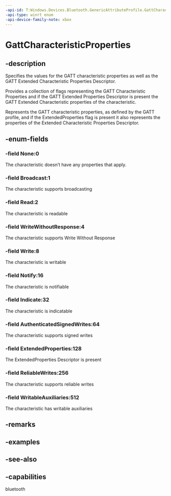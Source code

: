 ```yaml
---
-api-id: T:Windows.Devices.Bluetooth.GenericAttributeProfile.GattCharacteristicProperties
-api-type: winrt enum
-api-device-family-note: xbox
---
```


<!-- Enumeration syntax
public enum Windows.Devices.Bluetooth.GenericAttributeProfile.GattCharacteristicProperties : uint
-->

# GattCharacteristicProperties

## -description
Specifies the values for the GATT characteristic properties as well as the GATT Extended Characteristic Properties Descriptor.

Provides a collection of flags representing the GATT Characteristic Properties and if the GATT Extended Properties Descriptor is present the GATT Extended Characteristic properties of the characteristic.

Represents the GATT characteristic properties, as defined by the GATT profile, and if the ExtendedProperties flag is present it also represents the properties of the Extended Characteristic Properties Descriptor.

## -enum-fields
### -field None:0
The characteristic doesn’t have any properties that apply.

### -field Broadcast:1
The characteristic supports broadcasting

### -field Read:2
The characteristic is readable

### -field WriteWithoutResponse:4
The characteristic supports Write Without Response

### -field Write:8
The characteristic is writable

### -field Notify:16
The characteristic is notifiable

### -field Indicate:32
The characteristic is indicatable

### -field AuthenticatedSignedWrites:64
The characteristic supports signed writes

### -field ExtendedProperties:128
The ExtendedProperties Descriptor is present

### -field ReliableWrites:256
The characteristic supports reliable writes

### -field WritableAuxiliaries:512
The characteristic has writable auxiliaries


## -remarks

## -examples

## -see-also
## -capabilities
bluetooth
